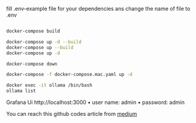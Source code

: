 fill .env-example file for your  dependencies ans change the name of file to .env


``` bash

docker-compose build

docker-compose up -d --build
docker-compose up --build
docker-compose up -d

docker-compose down

docker-compose -f docker-compose.mac.yaml up -d

docker exec -it ollama /bin/bash
ollama list
```
Grafana Ui
http://localhost:3000
•	user name: admin
•	password: admin


You can reach this github codes article from [medium]


[medium]:https://ersinaksar.medium.com/end-to-end-ai-and-application-development-framework-with-docker-compose-1ce42373a034
